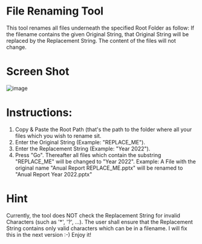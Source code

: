 # File Renaming Tool
This tool renames all files underneath the specified Root Folder as follow: If the filename contains the given Original String, that Original String will be replaced by the Replacement String. The content of the files will not change.

# Screen Shot

![image](https://user-images.githubusercontent.com/98264396/180599535-025eb5c0-7804-4532-a0bb-bedc3b1ef295.png)
# Instructions:
1. Copy & Paste the Root Path (that's the path to the folder where all your files which you wish to rename sit.
2. Enter the Original String (Example: "REPLACE_ME").
3. Enter the Replacement String (Example: "Year 2022").
4. Press "Go".
Thereafter all files which contain the substring "REPLACE_ME" will be changed to "Year 2022".
Example:
   A File with the original name "Anual Report REPLACE_ME.pptx" will be renamed to "Anual Report Year 2022.pptx"

# Hint
Currently, the tool does NOT check the Replacement String for invalid Characters (such as '*', '?', ...). The user shall ensure that the Replacement String contains only valid characters which can be in a filename. I will fix this in the next version :-)
Enjoy it!
